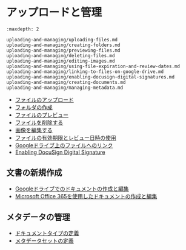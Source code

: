 # アップロードと管理

```{toctree}
:maxdepth: 2

uploading-and-managing/uploading-files.md
uploading-and-managing/creating-folders.md
uploading-and-managing/previewing-files.md
uploading-and-managing/deleting-files.md
uploading-and-managing/editing-images.md
uploading-and-managing/using-file-expiration-and-review-dates.md
uploading-and-managing/linking-to-files-on-google-drive.md
uploading-and-managing/enabling-docusign-digital-signatures.md
uploading-and-managing/creating-documents.md
uploading-and-managing/managing-metadata.md
```

- [ファイルのアップロード](./uploading-and-managing/uploading-files.md)
- [フォルダの作成](./uploading-and-managing/creating-folders.md)
- [ファイルのプレビュー](./uploading-and-managing/previewing-files.md)
- [ファイルを削除する](./uploading-and-managing/deleting-files.md)
- [画像を編集する](./uploading-and-managing/editing-images.md)
- [ファイルの有効期限とレビュー日時の使用](./uploading-and-managing/using-file-expiration-and-review-dates.md)
- [Googleドライブ上のファイルへのリンク](./uploading-and-managing/linking-to-files-on-google-drive.md)
- [Enabling DocuSign Digital Signature](./uploading-and-managing/enabling-docusign-digital-signatures.md)

<a name="creating-documents" />

## 文書の新規作成

- [Googleドライブでのドキュメントの作成と編集](./uploading-and-managing/creating-documents/creating-and-editing-documents-with-google-drive.md)
- [Microsoft Office 365を使用したドキュメントの作成と編集](./uploading-and-managing/creating-documents/creating-and-editing-documents-with-microsoft-office-365.md)

<a name="managing-metadata" />

## メタデータの管理

- [ドキュメントタイプの定義](./uploading-and-managing/managing-metadata/defining-document-types.md)
- [メタデータセットの定義](./uploading-and-managing/managing-metadata/defining-metadata-sets.md)
